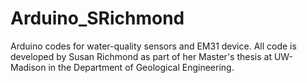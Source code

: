 # Arduino_SRichmond
Arduino codes for water-quality sensors and EM31 device. All code is developed by Susan Richmond as part of her Master's thesis at UW-Madison in the Department of Geological Engineering.
